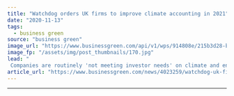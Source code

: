 ```yaml
---
title: "Watchdog orders UK firms to improve climate accounting in 2021"
date: "2020-11-13"
tags: 
  - business green
source: "business green"
image_url: "https://www.businessgreen.com/api/v1/wps/914808e/215b3d28-b963-4d1f-89a3-9e883e6440c1/2/auditing-iStock-1201937153-Credit-Ivan-balvan-185x114.jpg"
image_fp: "/assets/img/post_thumbnails/170.jpg"
lead: "
 Companies are routinely 'not meeting investor needs' on climate and environmental data in annual reports, Financial Reporting Council warns ..."
article_url: "https://www.businessgreen.com/news/4023259/watchdog-uk-firms-improve-climate-accounting-2021"
---
```


---
